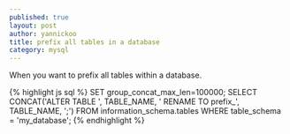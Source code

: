 ```yaml
---
published: true
layout: post
author: yannickoo
title: prefix all tables in a database
category: mysql
---
```

When you want to prefix all tables within a database.

{% highlight js sql %}
SET group_concat_max_len=100000;
SELECT CONCAT('ALTER TABLE ', TABLE_NAME, ' RENAME TO prefix_', TABLE_NAME, ';') FROM information_schema.tables WHERE table_schema = 'my_database';
{% endhighlight %}
